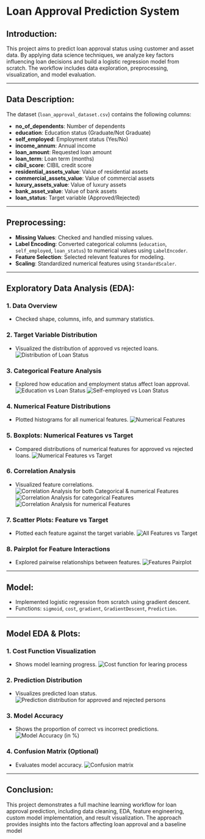 # Loan Approval Prediction System

## Introduction:
This project aims to predict loan approval status using customer and asset data. By applying data science techniques, we analyze key factors influencing loan decisions and build a logistic regression model from scratch. The workflow includes data exploration, preprocessing, visualization, and model evaluation.

---


## Data Description:
The dataset (`loan_approval_dataset.csv`) contains the following columns:
- **no_of_dependents**: Number of dependents
- **education**: Education status (Graduate/Not Graduate)
- **self_employed**: Employment status (Yes/No)
- **income_annum**: Annual income
- **loan_amount**: Requested loan amount
- **loan_term**: Loan term (months)
- **cibil_score**: CIBIL credit score
- **residential_assets_value**: Value of residential assets
- **commercial_assets_value**: Value of commercial assets
- **luxury_assets_value**: Value of luxury assets
- **bank_asset_value**: Value of bank assets
- **loan_status**: Target variable (Approved/Rejected)

---


## Preprocessing:
- **Missing Values**: Checked and handled missing values.
- **Label Encoding**: Converted categorical columns (`education`, `self_employed`, `loan_status`) to numerical values using `LabelEncoder`.
- **Feature Selection**: Selected relevant features for modeling.
- **Scaling**: Standardized numerical features using `StandardScaler`.

---


## Exploratory Data Analysis (EDA):

### 1. Data Overview
- Checked shape, columns, info, and summary statistics.

### 2. Target Variable Distribution
- Visualized the distribution of approved vs rejected loans.
![Distribution of Loan Status](Assets/plotsImages/target_distribution.png)

### 3. Categorical Feature Analysis
- Explored how education and employment status affect loan approval.
![Education vs Loan Status](Assets/plotsImages/Categorical_Features/categorical_feature1.png)
![Self-employed vs Loan Status](Assets/plotsImages/Categorical_Features/categorical_feature2.png)

### 4. Numerical Feature Distributions
- Plotted histograms for all numerical features.
![Numerical Features](Assets/plotsImages/numerical_feature_histogram.png)

### 5. Boxplots: Numerical Features vs Target
- Compared distributions of numerical features for approved vs rejected loans.
![Numerical Features vs Target](Assets/plotsImages/numerical_vs_target.png)

### 6. Correlation Analysis
- Visualized feature correlations.
![Correlation Analysis for both Categorical & numerical Features](Assets/plotsImages/correlation_matrix.png)
![Correlation Analysis for categorical Features](Assets/plotsImages/categorical_features_correlation.png)
![Correlation Analysis for numerical Features](Assets/plotsImages/numerical_features_correlation.png)

### 7. Scatter Plots: Feature vs Target
- Plotted each feature against the target variable.
![All Features vs Target](Assets/plotsImages/features_vs_target.png)

### 8. Pairplot for Feature Interactions
- Explored pairwise relationships between features.
![Features Pairplot](Assets/plotsImages/pairplots_features.png)

---


## Model:
- Implemented logistic regression from scratch using gradient descent.
- Functions: `sigmoid`, `cost`, `gradient`, `GradientDescent`, `Prediction`.

---


## Model EDA & Plots:
### 1. Cost Function Visualization
- Shows model learning progress.
![Cost function for learing process](Assets/plotsImages/cost_function.png)

### 2. Prediction Distribution
- Visualizes predicted loan status.
![Prediction distribution for approved and rejected persons](Assets/plotsImages/prediction_distribution.png)

### 3. Model Accuracy
- Shows the proportion of correct vs incorrect predictions.
![Model Accuracy (in %)](Assets/plotsImages/accuracy.png)

### 4. Confusion Matrix (Optional)
- Evaluates model accuracy.
![Confusion matrix](Assets/plotsImages/confusion_matrix.png)
---


## Conclusion:
This project demonstrates a full machine learning workflow for loan approval prediction, including data cleaning, EDA, feature engineering, custom model implementation, and result visualization. The approach provides insights into the factors affecting loan approval and a baseline model